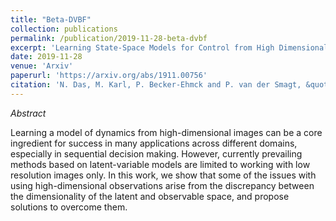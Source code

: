 ```yaml
---
title: "Beta-DVBF"
collection: publications
permalink: /publication/2019-11-28-beta-dvbf
excerpt: 'Learning State-Space Models for Control from High Dimensional Observations'
date: 2019-11-28
venue: 'Arxiv'
paperurl: 'https://arxiv.org/abs/1911.00756'
citation: 'N. Das, M. Karl, P. Becker-Ehmck and P. van der Smagt, &quot;Beta DVBF: Learning State-Space Models for Control from High Dimensional Observations.&quot; <i>2019 arXiv preprint arXiv:1911.00756.<\i>'
---
```

*Abstract*

Learning a model of dynamics from high-dimensional images can be a core ingredient for success in many applications across different domains, especially in sequential decision making.
However, currently prevailing methods based on latent-variable models are limited to working with low resolution images only. 
In this work, we show that some of the issues with using high-dimensional observations arise from the discrepancy between the dimensionality of the latent and observable space, and propose solutions to overcome them.
